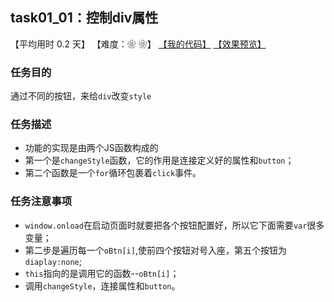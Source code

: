 ## task01_01：控制div属性

【平均用时 0.2 天】
【难度：❀ ❀】
[【我的代码】](https://github.com/wangsiyuan233/MyDemo/blob/master/task01/01/task01_01.html)
[【效果预览】](https://wangsiyuan233.cn/MyDemo/task01/01/task01_01.html)

### 任务目的
通过不同的按钮，来给`div`改变`style`

### 任务描述
- 功能的实现是由两个JS函数构成的
- 第一个是`changeStyle`函数，它的作用是连接定义好的属性和`button`；
- 第二个函数是一个`for`循环包裹着`click`事件。

### 任务注意事项
- `window.onload`在启动页面时就要把各个按钮配置好，所以它下面需要`var`很多变量；
- 第二步是遍历每一个`oBtn[i]`,使前四个按钮对号入座，第五个按钮为`diaplay:none`;
- `this`指向的是调用它的函数--`oBtn[i]`；
- 调用`changeStyle`，连接属性和`button`。

